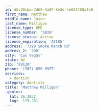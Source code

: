 ```yaml
---
id: d8c20cba-3d68-4a07-8e3d-4e824780afb8
first_name: Matthew
middle_name: Jason
last_name: Milligan
license_type: DMD
license_number: '5839'
license_status: Active
license_expiration: '42185'
address: '7398 Smoke Ranch Rd'
address_2: '290'
city: 'Las Vegas'
state: NV
zip: '89128'
phone: '(702) 656-9977'
services:
  - dentist
category: dentists
title: 'Matthew Milligan'
_geoloc:
  lat: 36.2032
  lng: -115.231
---
```

